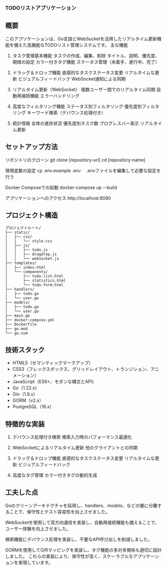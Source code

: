 ### TODOリストアプリケーション
## 概要
このアプリケーションは、Go言語とWebSocketを活用したリアルタイム更新機能を備えた高機能なTODOリスト管理システムです。
主な機能
1. タスク管理基本機能
タスクの作成、編集、削除
タイトル、説明、優先度、期限の設定
カラー付きタグ機能
ステータス管理（未着手、進行中、完了）

2. ドラッグ＆ドロップ機能
直感的なタスクステータス変更
リアルタイムな更新
ビジュアルフィードバック
WebSocket通知による同期

3. リアルタイム更新（WebSocket）
複数ユーザー間でのリアルタイム同期
自動再接続機能
エラーハンドリング

4. 高度なフィルタリング機能
ステータス別フィルタリング
優先度別フィルタリング
キーワード検索（デバウンス処理付き）

5. 統計情報
全体の進捗状況
優先度別タスク数
プログレスバー表示
リアルタイム更新


## セットアップ方法
リポジトリのクローン
git clone [repository-url]
cd [repository-name]

環境変数の設定
cp .env.example .env
　.envファイルを編集して必要な設定を行う

Docker Composeでの起動
docker-compose up --build

アプリケーションへのアクセス
http://localhost:8080



## プロジェクト構造
```
プロジェクトルート/
├── static/
│   ├── css/
│   │   └── style.css
│   ├── js/
│   │   ├── todo.js
│   │   ├── dragdrop.js
│   │   └── websocket.js
├── templates/
│   ├── index.html
│   └── components/
│       ├── todo-list.html
│       ├── statistics.html
│       └── todo-form.html
├── handlers/
│   ├── todo.go
│   └── user.go
├── models/
│   ├── todo.go
│   └── user.go
├── main.go
├── docker-compose.yml
├── Dockerfile
├── go.mod
└── go.sum

```


## 技術スタック

  - HTML5（セマンティックマークアップ）
  - CSS3（フレックスボックス、グリッドレイアウト、トランジション、アニメーション）
  - JavaScript（ES6+、モダンな構文とAPI）
  - Go（1.22.x）
  - Gin（1.9.x）
  - GORM（v2.x）
  - PostgreSQL（16.x）


## 特徴的な実装
1. デバウンス処理付き検索
検索入力時のパフォーマンス最適化

2. WebSocketによるリアルタイム更新
他のクライアントとの同期

3. ドラッグ＆ドロップ機能
直感的なタスクステータス変更
リアルタイムな更新
ビジュアルフィードバック

4. 高度なタグ管理
カラー付きタグの動的生成


## 工夫した点
Goのクリーンアーキテクチャを採用し、handlers、models、などの層に分離することで、保守性とテスト容易性を向上させました。

WebSocketを使用して双方向通信を実装し、自動再接続機能も備えることで、ユーザー体験を向上させました。

検索機能にデバウンス処理を実装し、不要なAPI呼び出しを削減しました。

GORMを使用してO/Rマッピングを実装し、タグ機能の多対多関係も適切に設計しました。
これらの実装により、保守性が高く、スケーラブルなアプリケーションを実現しています。